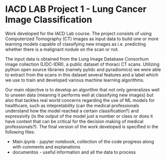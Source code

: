 # IACD LAB Project 1 - Lung Cancer Image Classification

Work developed for the IACD Lab course. 
The project consists of using Computerized Tomography (CT) images as input data to build one or more learning models capable of classifying new images as i.e. predicting whether there is a malignant nodule on the scan or not.

The input data is obtained from the Lung Image Database Consortium image collection (LIDC-IDRI), a public dataset of thoraci CT scans. Utilizing python open source libraries (namely pylidc and pyradiomics) we were able to extract from the scans in this dataset several features and a label which we use to train and developed various machine learning algorithms.

Our main objective is to develop an algorithm that not only generalizes well to unseen data (meaning it performs well at classifying new images) but also that tackles real world concerns regarding the use of ML models for healthcare, such as intepretability (can the medical professionals understand how the model reached a certain classification?) and expressivity (is the output of the model just a number or class or does it have context that can be critical for the decision making of medical professionals?).
The final version of the work developed is specified in the following files:

- Main.ipynb - jupyter notebook, collection of the code progress along with comments and explanations
- documentos - useful information and all the data to process
